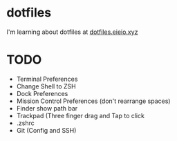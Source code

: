 # dotfiles

I'm learning about dotfiles at [dotfiles.eieio.xyz](http://dotfiles.eieio.xyz)

# TODO
- Terminal Preferences
- Change Shell to ZSH
- Dock Preferences
- Mission Control Preferences (don't rearrange spaces)
- Finder show path bar
- Trackpad (Three finger drag and Tap to click
- .zshrc
- Git (Config and SSH)
